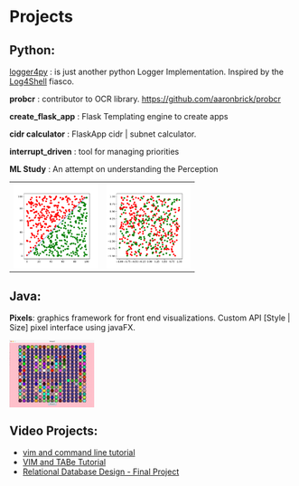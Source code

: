 # Projects
 
## Python:

[logger4py](https://github.com/tcwbot/logger4) : is just another python Logger Implementation. Inspired by the [Log4Shell](https://en.wikipedia.org/wiki/Log4Shell) fiasco.

__probcr__ : contributor to OCR library. https://github.com/aaronbrick/probcr

__create_flask_app__ : Flask Templating engine to create apps

__cidr calculator__ : FlaskApp cidr | subnet calculator.

__interrupt_driven__ : tool for managing priorities

__ML Study__ : An attempt on understanding the Perception
<table>
 <tr>
  <td>
<img src="https://raw.githubusercontent.com/tcwbot/public/main/images/simple_classification_01.png" width="150"/>
  </td>
  <td>
<img src="https://raw.githubusercontent.com/tcwbot/public/main/images/simple_classification_02.png" width="150"/>
  </td>
 </tr>
</table>
   
## Java:

__Pixels__: graphics framework for front end visualizations. Custom API [Style | Size] pixel interface using javaFX.

<img align="center" src="https://raw.githubusercontent.com/tcwbot/public/main/images/pixels.png" width="150"/>


## Video Projects:
- [vim and command line tutorial](https://www.youtube.com/watch?v=RCx34TPTjsg)
- [VIM and TABe Tutorial](https://www.youtube.com/watch?v=PhcTrkfMIS4)
- [Relational Database Design -  Final Project](https://www.youtube.com/watch?v=QxE2QbB2YTM)
